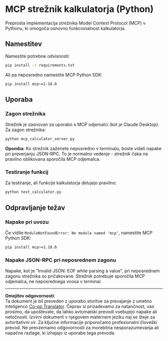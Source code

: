 <!--
CO_OP_TRANSLATOR_METADATA:
{
  "original_hash": "f4733f39c05c58e0cf0eee0a8ae7e9a2",
  "translation_date": "2025-10-17T20:07:50+00:00",
  "source_file": "03-GettingStarted/samples/python/README.md",
  "language_code": "sl"
}
-->
# MCP strežnik kalkulatorja (Python)

Preprosta implementacija strežnika Model Context Protocol (MCP) v Pythonu, ki omogoča osnovno funkcionalnost kalkulatorja.

## Namestitev

Namestite potrebne odvisnosti:

```bash
pip install -r requirements.txt
```

Ali pa neposredno namestite MCP Python SDK:

```bash
pip install mcp>=1.18.0
```

## Uporaba

### Zagon strežnika

Strežnik je zasnovan za uporabo s MCP odjemalci (kot je Claude Desktop). Za zagon strežnika:

```bash
python mcp_calculator_server.py
```

**Opomba**: Ko strežnik zaženete neposredno v terminalu, boste videli napake pri preverjanju JSON-RPC. To je normalno vedenje - strežnik čaka na pravilno oblikovana sporočila MCP odjemalca.

### Testiranje funkcij

Za testiranje, ali funkcije kalkulatorja delujejo pravilno:

```bash
python test_calculator.py
```

## Odpravljanje težav

### Napake pri uvozu

Če vidite `ModuleNotFoundError: No module named 'mcp'`, namestite MCP Python SDK:

```bash
pip install mcp>=1.18.0
```

### Napake JSON-RPC pri neposrednem zagonu

Napake, kot je "Invalid JSON: EOF while parsing a value", pri neposrednem zagonu strežnika so pričakovane. Strežnik potrebuje sporočila MCP odjemalca, ne neposrednega vnosa v terminal.

---

**Omejitev odgovornosti**:  
Ta dokument je bil preveden z uporabo storitve za prevajanje z umetno inteligenco [Co-op Translator](https://github.com/Azure/co-op-translator). Čeprav si prizadevamo za natančnost, vas prosimo, da upoštevate, da lahko avtomatski prevodi vsebujejo napake ali netočnosti. Izvirni dokument v njegovem maternem jeziku naj se šteje za avtoritativni vir. Za ključne informacije priporočamo profesionalni človeški prevod. Ne prevzemamo odgovornosti za morebitna nesporazumevanja ali napačne razlage, ki izhajajo iz uporabe tega prevoda.